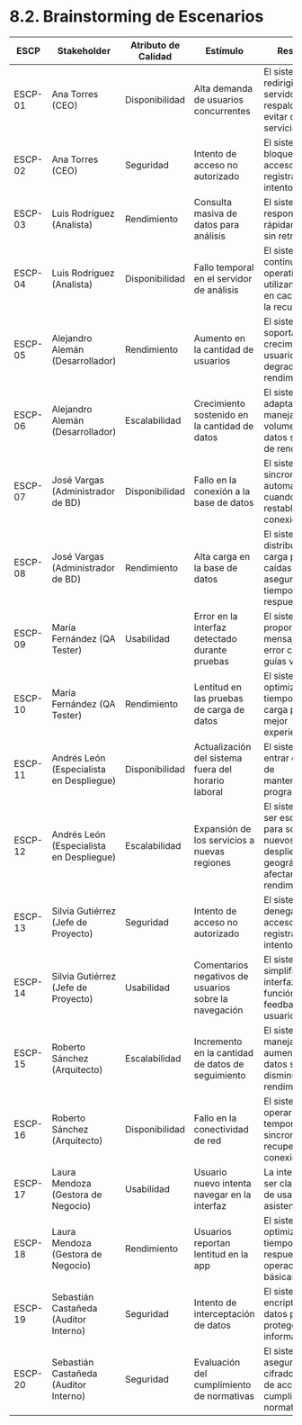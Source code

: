 # 8.2. Brainstorming de Escenarios

| ESCP      | Stakeholder                          | Atributo de Calidad | Estímulo                                  | Respuesta                                                                                   | Comentarios                                         |
|-----------|--------------------------------------|---------------------|--------------------------------------------|---------------------------------------------------------------------------------------------|-----------------------------------------------------|
| ESCP-01   | Ana Torres (CEO)                     | Disponibilidad      | Alta demanda de usuarios concurrentes      | El sistema debe redirigir a un servidor de respaldo para evitar caída de servicio.          | CEO prioriza la disponibilidad para los usuarios.   |
| ESCP-02   | Ana Torres (CEO)                     | Seguridad           | Intento de acceso no autorizado            | El sistema debe bloquear el acceso y registrar el intento.                                  | La seguridad es crítica para la reputación.         |
| ESCP-03   | Luis Rodríguez (Analista)            | Rendimiento         | Consulta masiva de datos para análisis     | El sistema debe responder rápidamente y sin retraso.                                         | El rendimiento es clave para los análisis.          |
| ESCP-04   | Luis Rodríguez (Analista)            | Disponibilidad      | Fallo temporal en el servidor de análisis  | El sistema debe continuar operativo utilizando datos en caché hasta la recuperación.        | Evita interrupciones en el análisis de datos.       |
| ESCP-05   | Alejandro Alemán (Desarrollador)     | Rendimiento         | Aumento en la cantidad de usuarios         | El sistema debe soportar el crecimiento de usuarios sin degradar el rendimiento.            | Necesario para el crecimiento continuo.             |
| ESCP-06   | Alejandro Alemán (Desarrollador)     | Escalabilidad       | Crecimiento sostenido en la cantidad de datos | El sistema debe adaptarse para manejar el volumen de datos sin pérdida de rendimiento.      | Importante para la eficiencia del sistema.          |
| ESCP-07   | José Vargas (Administrador de BD)    | Disponibilidad      | Fallo en la conexión a la base de datos    | El sistema debe sincronizar automáticamente cuando se restablezca la conexión.              | Garantiza estabilidad en la base de datos.          |
| ESCP-08   | José Vargas (Administrador de BD)    | Rendimiento         | Alta carga en la base de datos             | El sistema debe distribuir la carga para evitar caídas y asegurar el tiempo de respuesta.   | La base de datos debe ser confiable bajo carga.     |
| ESCP-09   | María Fernández (QA Tester)          | Usabilidad          | Error en la interfaz detectado durante pruebas | El sistema debe proporcionar mensajes de error claros y guías visuales.                    | Facilita la navegación en la app.                   |
| ESCP-10   | María Fernández (QA Tester)          | Rendimiento         | Lentitud en las pruebas de carga de datos  | El sistema debe optimizar los tiempos de carga para una mejor experiencia.                  | Asegura rapidez en pruebas de calidad.              |
| ESCP-11   | Andrés León (Especialista en Despliegue) | Disponibilidad      | Actualización del sistema fuera del horario laboral | El sistema debe entrar en modo de mantenimiento programado.                               | Facilita el despliegue sin interrumpir al usuario.  |
| ESCP-12   | Andrés León (Especialista en Despliegue) | Escalabilidad       | Expansión de los servicios a nuevas regiones | El sistema debe ser escalable para soportar nuevos despliegues geográficos sin afectar el rendimiento. | Asegura que la infraestructura crezca.         |
| ESCP-13   | Silvia Gutiérrez (Jefe de Proyecto)  | Seguridad           | Intento de acceso no autorizado            | El sistema debe denegar el acceso y registrar el intento.                                  | Prioridad en la seguridad del sistema.              |
| ESCP-14   | Silvia Gutiérrez (Jefe de Proyecto)  | Usabilidad          | Comentarios negativos de usuarios sobre la navegación | El sistema debe simplificar la interfaz en función del feedback de usuarios.              | Mejora la satisfacción del usuario.                 |
| ESCP-15   | Roberto Sánchez (Arquitecto)         | Escalabilidad       | Incremento en la cantidad de datos de seguimiento | El sistema debe manejar el aumento de datos sin disminuir el rendimiento.                  | Importante para la arquitectura sostenible.         |
| ESCP-16   | Roberto Sánchez (Arquitecto)         | Disponibilidad      | Fallo en la conectividad de red            | El sistema debe operar offline temporalmente y sincronizarse al recuperar la conexión.      | Mantiene el funcionamiento en condiciones adversas. |
| ESCP-17   | Laura Mendoza (Gestora de Negocio)   | Usabilidad          | Usuario nuevo intenta navegar en la interfaz | La interfaz debe ser clara y fácil de usar sin asistencia.                                | Crucial para la satisfacción del usuario.           |
| ESCP-18   | Laura Mendoza (Gestora de Negocio)   | Rendimiento         | Usuarios reportan lentitud en la app       | El sistema debe optimizar tiempos de respuesta para operaciones básicas.                   | Mejora la experiencia de usuario.                   |
| ESCP-19   | Sebastián Castañeda (Auditor Interno)| Seguridad           | Intento de interceptación de datos         | El sistema debe encriptar los datos para proteger la información.                          | Asegura cumplimiento de políticas de seguridad.     |
| ESCP-20   | Sebastián Castañeda (Auditor Interno)| Seguridad           | Evaluación del cumplimiento de normativas  | El sistema debe asegurar el cifrado y control de acceso para cumplir normativas.           | Asegura cumplimiento regulatorio y legal.           |
